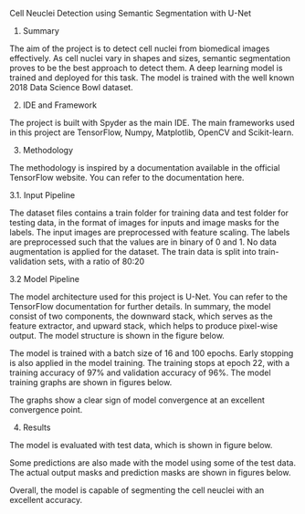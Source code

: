 Cell Neuclei Detection using Semantic Segmentation with U-Net

1. Summary

The aim of the project is to detect cell nuclei from biomedical images effectively. As cell nuclei vary in shapes and sizes, semantic segmentation proves to be the best approach to detect them. A deep learning model is trained and deployed for this task. The model is trained with the well known 2018 Data Science Bowl dataset.

2. IDE and Framework

The project is built with Spyder as the main IDE. The main frameworks used in this project are TensorFlow, Numpy, Matplotlib, OpenCV and Scikit-learn.

3. Methodology

The methodology is inspired by a documentation available in the official TensorFlow website. You can refer to the documentation here.

3.1. Input Pipeline

The dataset files contains a train folder for training data and test folder for testing data, in the format of images for inputs and image masks for the labels. The input images are preprocessed with feature scaling. The labels are preprocessed such that the values are in binary of 0 and 1. No data augmentation is applied for the dataset. The train data is split into train-validation sets, with a ratio of 80:20

3.2 Model Pipeline

The model architecture used for this project is U-Net. You can refer to the TensorFlow documentation for further details. In summary, the model consist of two components, the downward stack, which serves as the feature extractor, and upward stack, which helps to produce pixel-wise output. The model structure is shown in the figure below.



The model is trained with a batch size of 16 and 100 epochs. Early stopping is also applied in the model training. The training stops at epoch 22, with a training accuracy of 97% and validation accuracy of 96%. The model training graphs are shown in figures below.





The graphs show a clear sign of model convergence at an excellent convergence point.

4. Results

The model is evaluated with test data, which is shown in figure below.



Some predictions are also made with the model using some of the test data. The actual output masks and prediction masks are shown in figures below.




Overall, the model is capable of segmenting the cell neuclei with an excellent accuracy.
